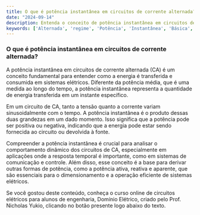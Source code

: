 ```yaml
---
title: O que é potência instantânea em circuitos de corrente alternada?
date: "2024-09-14"
description: Entenda o conceito de potência instantânea em circuitos de corrente alternada e sua importância no estudo de engenharia elétrica.
keywords: ['Alternada', 'regime', 'Potência', 'Instantânea', 'Básica', 'Fasor', 'Superposição']
---
```


### O que é potência instantânea em circuitos de corrente alternada?

A potência instantânea em circuitos de corrente alternada (CA) é um conceito fundamental para entender como a energia é transferida e consumida em sistemas elétricos. Diferente da potência média, que é uma medida ao longo do tempo, a potência instantânea representa a quantidade de energia transferida em um instante específico.

Em um circuito de CA, tanto a tensão quanto a corrente variam sinusoidalmente com o tempo. A potência instantânea é o produto dessas duas grandezas em um dado momento. Isso significa que a potência pode ser positiva ou negativa, indicando que a energia pode estar sendo fornecida ao circuito ou devolvida à fonte.

Compreender a potência instantânea é crucial para analisar o comportamento dinâmico dos circuitos de CA, especialmente em aplicações onde a resposta temporal é importante, como em sistemas de comunicação e controle. Além disso, esse conceito é a base para derivar outras formas de potência, como a potência ativa, reativa e aparente, que são essenciais para o dimensionamento e a operação eficiente de sistemas elétricos.

Se você gostou deste conteúdo, conheça o curso online de circuitos elétricos para alunos de engenharia, Domínio Elétrico, criado pelo Prof. Nicholas Yukio, clicando no botão presente logo abaixo do texto.